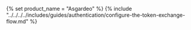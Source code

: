 {% set product_name = "Asgardeo" %}
{% include "../../../../includes/guides/authentication/configure-the-token-exchange-flow.md" %}